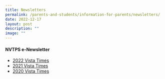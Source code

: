 ```yaml
---
title: Newsletters
permalink: /parents-and-students/information-for-parents/newsletters/
date: 2022-12-17
layout: post
description: ""
image: ""
---
```



#### NVTPS e-Newsletter

* [2022 Vista Times](https://issuu.com/nvtps/docs/2022_the_vista_times)
* [2021 Vista Times](https://issuu.com/nvtps/docs/2021_the_vista_times)
* [2020 Vista Times](https://issuu.com/nvtps/docs/2020_the_vista_times)